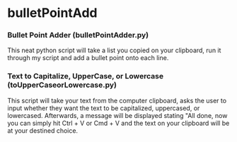 # bulletPointAdd

### Bullet Point Adder (bulletPointAdder.py)
This neat python script will take a list you copied on your clipboard, run it through my script and add a bullet point onto each line.


### Text to Capitalize, UpperCase, or Lowercase (toUpperCaseorLowercase.py)
This script will take your text from the computer clipboard, asks the user to input whether they want 
the text to be capitalized, uppercased, or lowercased. Afterwards, a message will be displayed stating
"All done, now you can simply hit Ctrl + V or Cmd + V and the text on your clipboard will be at your destined choice.


